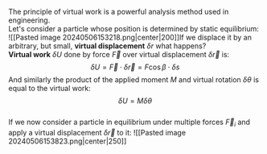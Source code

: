 The principle of virtual work is a powerful analysis method used in engineering.
\
Let's consider a particle whose position is determined by static equilibrium:
![[Pasted image 20240506153218.png|center|200]]If we displace it by an arbitrary, but small, **virtual displacement** $\delta r$ what happens?
\
**Virtual work** $\delta U$ done by force $\vec F$ over virtual displacement $\delta \vec{r}$ is:
$$\delta U=\vec{F}\cdot\delta \vec{r} =F\cos\beta\cdot\delta s$$ And similarly the product of the applied moment $M$ and virtual rotation $\delta\theta$ is equal to the virtual work:$$\delta U=M\delta\theta$$
\
If we now consider a particle in equilibrium under multiple forces $\vec F_{i}$ and apply a virtual displacement $\delta\vec r$ to it:
![[Pasted image 20240506153823.png|center|250]]
